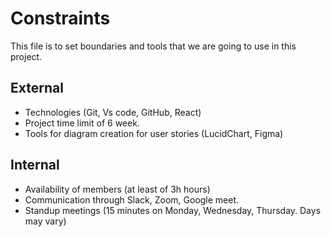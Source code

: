 # Constraints
This file is to set boundaries and tools that we are going to use in this project.

## External

- Technologies (Git, Vs code, GitHub, React)
- Project time limit of 6 week.
- Tools for diagram creation for user stories (LucidChart, Figma)

## Internal

- Availability of members (at least of 3h hours)
- Communication through Slack, Zoom, Google meet.
- Standup meetings (15 minutes on Monday, Wednesday, Thursday. Days may vary)